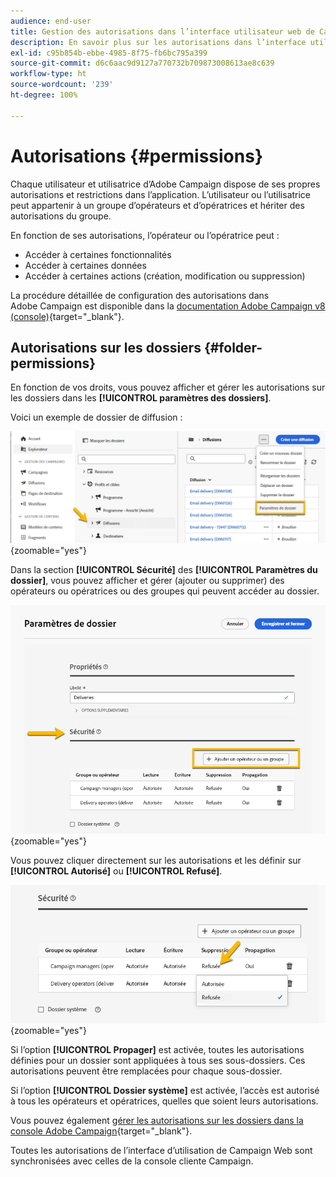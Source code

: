 ```yaml
---
audience: end-user
title: Gestion des autorisations dans l’interface utilisateur web de Campaign
description: En savoir plus sur les autorisations dans l’interface utilisateur web de Campaign
exl-id: c95b854b-ebbe-4985-8f75-fb6bc795a399
source-git-commit: d6c6aac9d9127a770732b709873008613ae8c639
workflow-type: ht
source-wordcount: '239'
ht-degree: 100%

---
```


# Autorisations {#permissions}

Chaque utilisateur et utilisatrice d’Adobe Campaign dispose de ses propres autorisations et restrictions dans l’application. L’utilisateur ou l’utilisatrice peut appartenir à un groupe d’opérateurs et d’opératrices et hériter des autorisations du groupe.

En fonction de ses autorisations, l’opérateur ou l’opératrice peut :

* Accéder à certaines fonctionnalités
* Accéder à certaines données
* Accéder à certaines actions (création, modification ou suppression)

La procédure détaillée de configuration des autorisations dans Adobe Campaign est disponible dans la [documentation Adobe Campaign v8 (console)](https://experienceleague.adobe.com/fr/docs/campaign/campaign-v8/admin/permissions/gs-permissions){target="_blank"}.

## Autorisations sur les dossiers {#folder-permissions}

En fonction de vos droits, vous pouvez afficher et gérer les autorisations sur les dossiers dans les **[!UICONTROL paramètres des dossiers]**.

Voici un exemple de dossier de diffusion :

![Exemple de paramètres de dossier dans Adobe Campaign](assets/folder_settings.png){zoomable="yes"}

Dans la section **[!UICONTROL Sécurité]** des **[!UICONTROL Paramètres du dossier]**, vous pouvez afficher et gérer (ajouter ou supprimer) des opérateurs ou opératrices ou des groupes qui peuvent accéder au dossier.

![Exemple de paramètres de sécurité des dossiers dans Adobe Campaign](assets/folder_security.png){zoomable="yes"}

Vous pouvez cliquer directement sur les autorisations et les définir sur **[!UICONTROL Autorisé]** ou **[!UICONTROL Refusé]**.

![Exemple d’autorisations refusées dans les paramètres de sécurité des dossiers](assets/folder_security_denied.png){zoomable="yes"}

Si l’option **[!UICONTROL Propager]** est activée, toutes les autorisations définies pour un dossier sont appliquées à tous ses sous-dossiers. Ces autorisations peuvent être remplacées pour chaque sous-dossier.

Si l’option **[!UICONTROL Dossier système]** est activée, l’accès est autorisé à tous les opérateurs et opératrices, quelles que soient leurs autorisations.

Vous pouvez également [gérer les autorisations sur les dossiers dans la console Adobe Campaign](https://experienceleague.adobe.com/fr/docs/campaign/campaign-v8/admin/permissions/folder-permissions){target="_blank"}.

Toutes les autorisations de l’interface d’utilisation de Campaign Web sont synchronisées avec celles de la console cliente Campaign.
